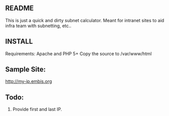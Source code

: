 ## README
This is just a quick and dirty subnet calculator. Meant for intranet sites to aid infra team with subnetting, etc..

## INSTALL
Requirements: Apache and PHP 5+
Copy the source to /var/www/html


## Sample Site:
http://my-ip.embis.org

## Todo:
1) Provide first and last IP.
